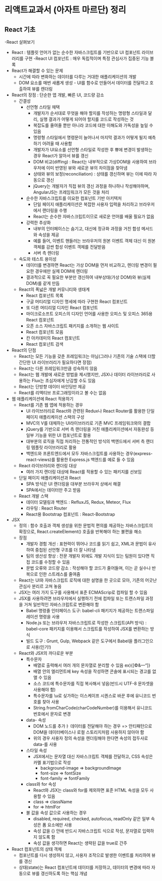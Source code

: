 # 리액트교과서 (아자트 마르단) 정리

## React 기초
-React 살펴보기
  - React : 템플릿 언어가 없는 순수한 자바스크립트를 기반으로 UI 컴포넌트 라이브러리를 구현
    -React UI 컴포넌트 : 매우 독립적이며 특정 관심사가 집중된 기능 블록
  - React가 해결할 수 있는 문제
    - 시간에 따라 변화하는 데이터를 다루는 거대한 애플리케이션의 개발
    - DOM 요소를 매번 새롭게 생성 - UI를 함수로 만들어서 데이터를 전달하고 호출하여 뷰를 렌더링
  - React의 장점 : 단순한 앱 개발, 빠른 UI, 코드량 감소
    - 간결성 
      - 선언형 스타일 채택
        - 개발자가 순서대로 무엇을 해야 할지를 작성하는 명령형 스타일과 달리, 실행 결과가 어떻게 되어야 할지를 코드로 작성하는 것
        - 복잡도를 줄여줄 뿐만 아니라 코드에 대한 이해도와 가독성을 높일 수 있음
        - 명령형 스타일에서 명령문이 늘어나서 마지막 결과가 어떻게 될지 예측하기 어려울 때 사용함
        - 개발자가 UI요소를 선언형 스타일로 작성한 후 쀼에 변경이 발생하는 경우 React가 알아서 뷰를 갱신
        - DOM  비교(diffing) : React는 내부적으로 가상DOM을 사용하여 브라우저에 이미 반영된 뷰와 새로운 뷰의 차이점을 찾아냄
        - 상태와 뷰의 보정(reconciliation) : 상태를 갱신하며 뷰는 이에 따라 자동으로 갱신
        - jQuery는 개발자가 직접 뷰의 갱신 과정을 하나하나 작성해야하며, AngularJS는 프레임워크가 모든 것을 처리
      - 순수한 자바스크립트를 이요한 컴포넌트 기반 아키텍처
        - 단일 페이지 애플리케이션은 복잡한 사용자 입력을 처리하고 브라우저에서 랜더링을 수행
        - React는 순수한 자바스크립트이므로 새로운 언어를 배울 필요가 없음
      - 강력한 추상화
        - 내부의 인터페이스는 숨기고, 대신에 정규화 과정을 거친 합성 메서드와 속성을 제공
        - 예를 들어, 이벤트 핸들러는 브라우저의 원본 이벤트 객체 대신 이 원본 객체를 감싼 합성 이벤트 객체를 전달받음
        - 서버 측 렌더링
    - 속도와 테스트 용이성
      - 데이터를 변경하면 React는 가상 DOM을 먼저 비교하고, 렌더링 변경이 필요한 경우에만 실제 DOM에 렌더링
      - 결과적으로 꼭 필요한 부분만 갱신하여 내부상태(가상 DOM)와 뷰(실제 DOM)를 같게 만듬
    - React의 폭넓은 개발 커뮤니티와 생태계
      - React 컴포넌트 목록
      - 구글 머티리얼 디자인 명세에 따라 구현한 React 컴포넌트
      - 또 다른 머티리얼 디자인 React 컴포넌트
      - 마이크로소프트 오피스의 디자인 언어를 사용한 오피스 및 오피스 365용 React 컴포넌트
      - 오픈 소스 자바스크립트 패키지를 소개하는 웹 사이트
      - React 컴포넌트 모음
      - 칸 아카데미의 React 컴포넌트
      - React 컴포넌트 검색
  - React의 단점
    - React는 모든 기능을 갖춘 프레임워크는 아님(그러나 기존의 기술 스택에 더할 간단한 UI 라이브러리가 필요하다면 장점)
    - React는 다른 프레임워크만큼 성숙하지 않음
    - React는 웹 개발에 새로운 방법을 제시했지만, JSX나 데이터 라이브러리로 사용하는 Flux는 초심자에게 난감할 수도 있음
    - React는 단방향 데이터 바인딩만 제공
    - React를 리액티브 프로그래밍이라고 볼 수는 없음
  - 웹 애플리케이션에 React 적용하기
    - React를 기존 웹 앱에 적용하는 경우
      - UI 라이브러리로 React와 관련된 Redux나 React Router를 활용한 단일 페이지 애플리케이션 스택의 구성
      - MVC의 V를 대체하는 UI라이브러리로 기존 MVC 프레임워크와의 결합
      - jQuery를 기반으로 서버 측 랜더링을 거친 애플리케이션에서 자동완성 등 일부 기능을 위한 UI 컴포넌트로 활용
      - 대부분의 로직을 직접 처리하는 전통적인 방식의 백엔드에서 서버 측 랜더링 템플릿 라이브러리로 활용
      - 백엔드와 프론트엔드에서 모두 자바스크립트를 사용하는 경우(express-react-views)를 활용한 Express.js 백엔드를 예로 들 수 있음
    - React 라이브러리와 렌더링 대상
      - 여러 가지 랜더링 대상에 React를 적용할 수 있는 패키지를 선보임
    - 단일 페이지 애플리케이션과 React 
      - SPA 방식은 UI 랜더링을 대부분 브라우저 상에서 해결
      - SPA에서는 데이터만 주고 받음
    - React 개발 스택
      - 데이터 모델링과 백엔드 : RefluxJS, Redux, Meteor, Flux
      - 라우팅 : React Router
      - React용 Bootstrap 컴포넌트 : React-Bootstrap
- JSX
  - 정의 : 함수 호출과 객체 생성을 위한 문법적 편의를 제공하는 자바스크립트의 확장으로, React.createElement() 호출을 반복해야 하는 불편을 해소
  - 장점
    - 개발자 경험 개선 : 표현력이 뛰어나 코드를 읽기 쉽고, XML과 문법이 유사하여 중첩된 선언형 구조를 더 잘 나타냄
    - 팀의 생산성 향상 : 전문 개발자 외에도 개발 지식이 있는 팀원이 있다면 직접 코드를 수정할 수 있음
    - 문법 오류와 코드량 감소 : 작성해야 할 코드가 줄어들며, 이는 곧 실수나 반복으로 인한 스트레스를 줄여줌
  - React는 UI와 자바스크립트 로직에 대한 설명을 한 곳으로 모아, 기존의 어긋난 관심사 분리르 고쳐 놓음
  - JSX는 여러 가지 도구를 사용해서 표준 ECMAScrip로 컴파일 할 수 있음
  - JSX를 사용하려면 브라우저에서 실행하기 전에 컴파일 또는 트랜스파일 과정을 거쳐 일반적인 자바스크립트로 변환해야 함
    - Babel 명령줄 인터페이스 도구: babel-cli 패키지가 제공하는 트랜스파일레이션 명령을 사용
    - Node.js 또는 브라우저 자바스크립트로 작성한 스크립트(API 방식) : babel-core 패키지를 이용해서 스크립트를 작성하여 JSX를 변환하는 방식
    - 빌드 도구 : Grunt, Gulp, Webpack 같은 도구에서 Babel을 플러그인으로 사용(인기!)
  - React와 JSX의 까다로운 부분
    - 특수문자
      - 배열로 출력해서 여러 개의 문자열로 분리할 수 있음 ex)<span>{[<span>&copy;&&mdash;&ldquo;</span>]}</span>
      - 배열 안의 엘리먼트에 key 속성을 작성하면 콘솔에 표시되는 경고를 없앨 수 있음
      - 소스 코드에 특수문자를 직접 복사해서 넣음(반드시 UTF-8 문자셋을 사용해야 함)
      - 특수문자를 \u로 싲가하는 이스케이프 시퀀스로 바꾼 후에 유니코드 번호를 찾아 사용
      - String.fromCharCode(charCodeNumber)를 이용해서 유니코드 번호에서 문자로 변경
    - data- 속성
      - DOM 노드를 추가ㅏ 데이터를 전달해야 하는 경우 => 안티패턴으로 DOM을 데이터베이스나 로컬 스토리지처럼 사용하지 않아야 함
      - 위의 경우 사용자 정의 속성을 렌더링해야 한다면 속성의 접두사로 data-를 사용
    - 스타일 속성
      - JSX에서는 문자열 대신 자바스크립트 객체를 전달하고, CSS 속성은 카멜 표기법으로 작성
        - background-image => backgroundImage
        - font-size => fontSize
        - font-family => fontFamily
    - class와 for 속성
      - React와 JSX는 class와 for를 제외하면 표준 HTML 속성을 모두 사용할 수 있음
      - class => className
      - for => htmlFor
    - 불 값을 속성 값으로 사용하는 경우
      - disabled, required, checked, autofocus, readOnly 같은 일부 속성은 폼 요소에만 사용
      - 속성 값을 {} 안에 반드시 자바스크립트 식으로 작성, 문자열로 입력하지 않도록 함
      - 속성 값을 생각하면 React는 생략된 값을 true로 간주
- React 컴포넌트의 상태 객체
  - 컴포넌트를 다시 생성하지 않고, 사용자 조작으로 발생한 이벤트를 처리하여 뷰를 갱신
  - 상태(state)는 React 컴포넌트에 데이터를 저장하고, 데이터의 변경에 따라 자동으로 뷰를 갱신하도록 하는 핵심 개념
      

